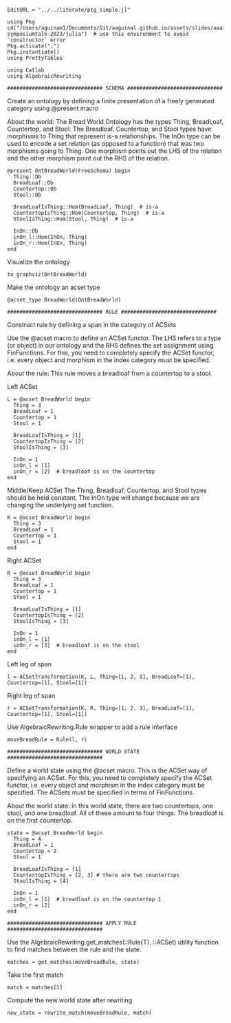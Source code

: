 ```@meta
EditURL = "../../literate/ptg_simple.jl"
```

````@example ptg_simple
using Pkg
cd("/Users/aguinam1/Documents/Git/aaguinal.github.io/assets/slides/aaai-symposiumtalk-2023/julia")  # use this environment to avoid `constructor` error
Pkg.activate(".")
Pkg.instantiate()
using PrettyTables

using Catlab
using AlgebraicRewriting

############################### SCHEMA ###############################
````

Create an ontology by defining a finite presentation of a freely generated category using @present macro

About the world: The Bread World Ontology has the types Thing, BreadLoaf, Countertop, and Stool. The Breadloaf, Countertop, and Stool types have morphisms to Thing that represent is-a relationships. The InOn type can be used to encode a set relation (as opposed to a function) that was two morphisms going to Thing. One morphism points out the LHS of the relation and the other morphism point out the RHS of the relation.

````@example ptg_simple
@present OntBreadWorld(FreeSchema) begin
  Thing::Ob
  BreadLoaf::Ob
  Countertop::Ob
  Stool::Ob

  BreadLoafIsThing::Hom(BreadLoaf, Thing)  # is-a
  CountertopIsThing::Hom(Countertop, Thing)  # is-a
  StoolIsThing::Hom(Stool, Thing)  # is-a

  InOn::Ob
  inOn_l::Hom(InOn, Thing)
  inOn_r::Hom(InOn, Thing)
end
````

Visualize the ontology

````@example ptg_simple
to_graphviz(OntBreadWorld)
````

Make the ontology an acset type

````@example ptg_simple
@acset_type BreadWorld(OntBreadWorld)

############################### RULE ###############################
````

Construct rule by defining a span in the category of ACSets

Use the @acset macro to define an ACSet functor. The LHS refers to a type (or object) in our ontology and the RHS defines the set assignment using FinFunctions. For this, you need to completely specify the ACSet functor, i.e. every object and morphism in the index category must be specified.

About the rule: This rule moves a breadloaf from a countertop to a stool.

Left ACSet

````@example ptg_simple
L = @acset BreadWorld begin
  Thing = 3
  BreadLoaf = 1
  Countertop = 1
  Stool = 1

  BreadLoafIsThing = [1]
  CountertopIsThing = [2]
  StoolIsThing = [3]

  InOn = 1
  inOn_l = [1]
  inOn_r = [2]  # breadloaf is on the countertop
end
````

Middle/Keep ACSet
The Thing, Breadloaf, Countertop, and Stool types should be held constant. The InOn type will change because we are changing the underlying set function.

````@example ptg_simple
K = @acset BreadWorld begin
  Thing = 3
  BreadLoaf = 1
  Countertop = 1
  Stool = 1
end
````

Right ACSet

````@example ptg_simple
R = @acset BreadWorld begin
  Thing = 3
  BreadLoaf = 1
  Countertop = 1
  Stool = 1

  BreadLoafIsThing = [1]
  CountertopIsThing = [2]
  StoolIsThing = [3]

  InOn = 1
  inOn_l = [1]
  inOn_r = [3]  # breadloaf is on the stool
end
````

Left leg of span

````@example ptg_simple
l = ACSetTransformation(K, L, Thing=[1, 2, 3], BreadLoaf=[1], Countertop=[1], Stool=[1])
````

Right leg of span

````@example ptg_simple
r = ACSetTransformation(K, R, Thing=[1, 2, 3], BreadLoaf=[1], Countertop=[1], Stool=[1])
````

Use AlgebraicRewriting.Rule wrapper to add a rule interface

````@example ptg_simple
moveBreadRule = Rule(l, r)

############################### WORLD STATE ###############################
````

Define a world state using the @acset macro. This is the ACSet way of specifying an ACSet. For this, you need to completely specify the ACSet functor, i.e. every object and morphism in the index category must be specified. The ACSets must be specified in terms of FinFunctions.

About the world state: In this world state, there are two countertops, one stool, and one breadloaf. All of these amount to four things. The breadloaf is on the first countertop.

````@example ptg_simple
state = @acset BreadWorld begin
  Thing = 4
  BreadLoaf = 1
  Countertop = 2
  Stool = 1

  BreadLoafIsThing = [1]
  CountertopIsThing = [2, 3] # there are two countertops
  StoolIsThing = [4]

  InOn = 1
  inOn_l = [1]  # breadloaf is on the countertop 1
  inOn_r = [2]
end

############################### APPLY RULE ###############################
````

Use the AlgebraicRewriting.get_matches(::Rule{T}, ::ACSet) utility function to find matches between the rule and the state.

````@example ptg_simple
matches = get_matches(moveBreadRule, state)
````

Take the first match

````@example ptg_simple
match = matches[1]
````

Compute the new world state after rewriting

````@example ptg_simple
new_state = rewrite_match(moveBreadRule, match)
````

